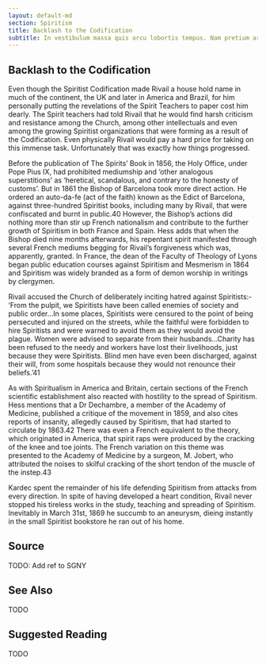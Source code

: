 ```yaml
---
layout: default-md
section: Spiritism
title: Backlash to the Codification
subtitle: In vestibulum massa quis arcu lobortis tempus. Nam pretium arcu in odio vulputate luctus.
---
```


## Backlash to the Codification

Even though the Spiritist Codification made Rivail a house hold name in much of the continent, the UK and later in America and Brazil, for him personally putting the revelations of the Spirit Teachers to paper cost him dearly. The Spirit teachers had told Rivail that he would find harsh criticism and resistance among the Church, among other intellectuals and even among the growing Spiritist organizations that were forming as a result of the Codification. Even physically Rivail would pay a hard price for taking on this immense task. Unfortunately that was exactly how things progressed.

Before the publication of The Spirits’ Book in 1856, the Holy Office, under Pope Pius IX, had prohibited mediumship and ‘other analogous superstitions’ as ‘heretical, scandalous, and contrary to the honesty of customs’. But in 1861 the Bishop of Barcelona took more direct action. He ordered an auto-da-fe (act of the faith) known as the Edict of Barcelona, against three-hundred Spiritist books, including many by Rivail, that were confiscated and burnt in public.40 However, the Bishop’s actions did nothing more than stir up French nationalism and contribute to the further growth of Spiritism in both France and Spain. Hess adds that when the Bishop died nine months afterwards, his repentant spirit manifested through several French mediums begging for Rivail’s forgiveness which was, apparently, granted. In France, the dean of the Faculty of Theology of Lyons began public education courses against Spiritism and Mesmerism in 1864 and Spiritism was widely branded as a form of demon worship in writings by clergymen.

Rivail accused the Church of deliberately inciting hatred against Spiritists:- ‘From the pulpit, we Spiritists have been called enemies of society and public order…In some places, Spiritists were censured to the point of being persecuted and injured on the streets, while the faithful were forbidden to hire Spiritists and were warned to avoid them as they would avoid the plague. Women were advised to separate from their husbands…Charity has been refused to the needy and workers have lost their livelihoods, just because they were Spiritists. Blind men have even been discharged, against their will, from some hospitals because they would not renounce their beliefs.’41

As with Spiritualism in America and Britain, certain sections of the French scientific establishment also reacted with hostility to the spread of Spiritism. Hess mentions that a Dr Dechambre, a member of the Academy of Medicine, published a critique of the movement in 1859, and also cites reports of insanity, allegedly caused by Spiritism, that had started to circulate by 1863.42 There was even a French equivalent to the theory, which originated in America, that spirit raps were produced by the cracking of the knee and toe joints. The French variation on this theme was presented to the Academy of Medicine by a surgeon, M. Jobert, who attributed the noises to skilful cracking of the short tendon of the muscle of the instep.43

Kardec spent the remainder of his life defending Spiritism from attacks from every direction. In spite of having developed a heart condition, Rivail never stopped his tireless works in the study, teaching and spreading of Spiritism. Inevitably in March 31st, 1869 he succumb to an aneurysm, dieing instantly in the small Spiritist bookstore he ran out of his home.

## Source
TODO: Add ref to SGNY

## See Also
TODO


## Suggested Reading
TODO
